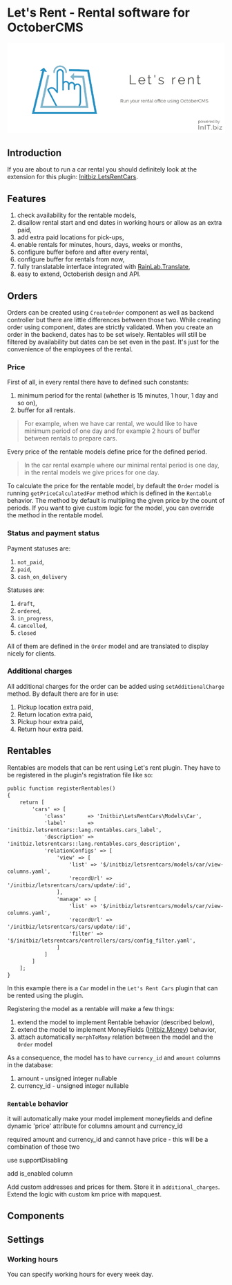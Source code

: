 # Let's Rent - Rental software for OctoberCMS
![Let's rent banner](https://raw.githubusercontent.com/initbiz/initbiz.github.io/master/letsrent/assets/images/letsrent-banner.png)

## Introduction

If you are about to run a car rental you should definitely look at the extension for this plugin: [Initbiz.LetsRentCars](https://octobercms.com/plugin/initbiz-letsrentcars).

## Features
1. check availability for the rentable models,
1. disallow rental start and end dates in working hours or allow as an extra paid,
1. add extra paid locations for pick-ups,
1. enable rentals for minutes, hours, days, weeks or months,
1. configure buffer before and after every rental,
1. configure buffer for rentals from now,
1. fully translatable interface integrated with [RainLab.Translate](https://octobercms.com/plugin/rainlab-translate),
1. easy to extend, Octoberish design and API.

[//]: # (Documentation)

## Orders
Orders can be created using `CreateOrder` component as well as backend controller but there are little differences between those two. While creating order using component, dates are strictly validated. When you create an order in the backend, dates has to be set wisely. Rentables will still be filtered by availability but dates can be set even in the past. It's just for the convenience of the employees of the rental.

### Price
First of all, in every rental there have to defined such constants:
1. minimum period for the rental (whether is 15 minutes, 1 hour, 1 day and so on),
1. buffer for all rentals.

> For example, when we have car rental, we would like to have minimum period of one day and for example 2 hours of buffer between rentals to prepare cars.

Every price of the rentable models define price for the defined period.

> In the car rental example where our minimal rental period is one day, in the rental models we give prices for one day.

To calculate the price for the rentable model, by default the `Order` model is running `getPriceCalculatedFor` method which is defined in the `Rentable` behavior. The method by default is multipling the given price by the count of periods. If you want to give custom logic for the model, you can override the method in the rentable model.

### Status and payment status
Payment statuses are:
1. `not_paid`,
1. `paid`,
1. `cash_on_delivery`

Statuses are:
1. `draft`,
1. `ordered`,
1. `in_progress`,
1. `cancelled`,
1. `closed`

All of them are defined in the `Order` model and are translated to display nicely for clients.

### Additional charges
All additional charges for the order can be added using `setAdditionalCharge` method. By default there are for in use:
1. Pickup location extra paid,
1. Return location extra paid,
1. Pickup hour extra paid,
1. Return hour extra paid.

## Rentables

Rentables are models that can be rent using Let's rent plugin. They have to be registered in the plugin's registration file like so:

    public function registerRentables()
    {
        return [
            'cars' => [
                'class'       => 'Initbiz\LetsRentCars\Models\Car',
                'label'       => 'initbiz.letsrentcars::lang.rentables.cars_label',
                'description' => 'initbiz.letsrentcars::lang.rentables.cars_description',
                'relationConfigs' => [
                    'view' => [
                        'list' => '$/initbiz/letsrentcars/models/car/view-columns.yaml',
                        'recordUrl' => '/initbiz/letsrentcars/cars/update/:id',
                    ],
                    'manage' => [
                        'list' => '$/initbiz/letsrentcars/models/car/view-columns.yaml',
                        'recordUrl' => '/initbiz/letsrentcars/cars/update/:id',
                        'filter' => '$/initbiz/letsrentcars/controllers/cars/config_filter.yaml',
                    ]
                ]
            ]
        ];
    }

In this example there is a `Car` model in the `Let's Rent Cars` plugin that can be rented using the plugin.

Registering the model as a rentable will make a few things:

1. extend the model to implement Rentable behavior (described below),
1. extend the model to implement MoneyFields ([Initbiz.Money](https://octobercms.com/plugin/initbiz-money)) behavior,
1. attach automatically `morphToMany` relation between the model and the `Order` model

As a consequence, the model has to have `currency_id` and `amount` columns in the database:
1. amount - unsigned integer nullable
1. currency_id - unsigned integer nullable

### `Rentable` behavior

it will automatically make your model implement moneyfields and define dynamic 'price' attribute for columns amount and currency_id

required amount and currency_id and cannot have price - this will be a combination of those two

use supportDisabling

add is_enabled column

Add custom addresses and prices for them. Store it in `additional_charges`. Extend the logic with custom km price with mapquest.

## Components

## Settings
### Working hours
You can specify working hours for every week day.
